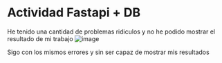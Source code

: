 # Actividad Fastapi + DB

He tenido una cantidad de problemas ridiculos y no he podido mostrar el resultado de mi trabajo
![image](https://github.com/user-attachments/assets/38e5a833-c009-4890-92d1-95c4bfa698cb)

Sigo con los mismos errores y sin ser capaz de mostrar mis resultados
